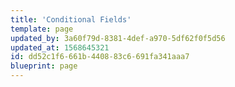 ```yaml
---
title: 'Conditional Fields'
template: page
updated_by: 3a60f79d-8381-4def-a970-5df62f0f5d56
updated_at: 1568645321
id: dd52c1f6-661b-4408-83c6-691fa341aaa7
blueprint: page
---
```

